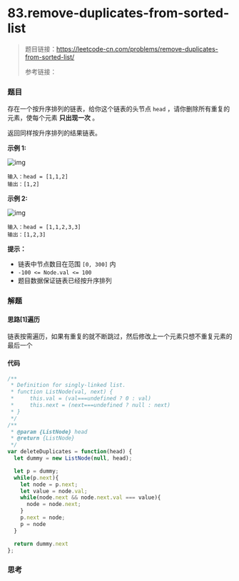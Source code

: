# 83.remove-duplicates-from-sorted-list

> 题目链接：https://leetcode-cn.com/problems/remove-duplicates-from-sorted-list/
>
> 参考链接： 

### 题目

存在一个按升序排列的链表，给你这个链表的头节点 `head` ，请你删除所有重复的元素，使每个元素 **只出现一次** 。

返回同样按升序排列的结果链表。

**示例  1:**

![img](https://assets.leetcode.com/uploads/2021/01/04/list1.jpg)

```
输入：head = [1,1,2]
输出：[1,2]
```

**示例  2:**

![img](https://assets.leetcode.com/uploads/2021/01/04/list2.jpg)

```
输入：head = [1,1,2,3,3]
输出：[1,2,3]
```

**提示：**

- 链表中节点数目在范围 `[0, 300]` 内
- `-100 <= Node.val <= 100`
- 题目数据保证链表已经按升序排列



### 解题

#### 思路[1]遍历

链表按需遍历，如果有重复的就不断跳过，然后修改上一个元素只想不重复元素的最后一个

#### 代码

```javascript
/**
 * Definition for singly-linked list.
 * function ListNode(val, next) {
 *     this.val = (val===undefined ? 0 : val)
 *     this.next = (next===undefined ? null : next)
 * }
 */
/**
 * @param {ListNode} head
 * @return {ListNode}
 */
var deleteDuplicates = function(head) {
  let dummy = new ListNode(null, head);

  let p = dummy;
  while(p.next){
    let node = p.next;
    let value = node.val;
    while(node.next && node.next.val === value){
      node = node.next;
    }
    p.next = node;
    p = node
  }

  return dummy.next
};
```



### 思考